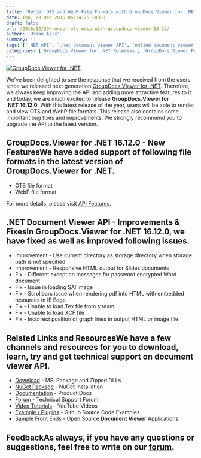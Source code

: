 ```yaml
---
title: 'Render OTS and WebP File Formats with GroupDocs.Viewer for .NET 16.12.0'
date: Thu, 29 Dec 2016 06:24:25 +0000
draft: false
url: /2016/12/29/render-ots-webp-with-groupdocs-viewer-16-12/
author: 'Usman Aziz'
summary: ''
tags: ['.NET API', '.net document viewer API', 'online document viewer']
categories: ['GroupDocs.Viewer for .NET Releases', 'GroupDocs.Viewer Product Family']
---
```


[![GroupDocs Viewer for .NET](https://blog.groupdocs.com/wp-content/uploads/sites/4/2016/11/groupdocs-viewer-net.png)](http://groupdocs.com/dot-net/document-viewer-library)

We've been delighted to see the response that we received from the users since we released next generation [GroupDocs.Viewer for .NET](http://www.groupdocs.com/dot-net/document-viewer-library "GroupDocs.Viewer for .NET"). Therefore, we always keep improving the API and adding more attractive features to it and today, we are much excited to release **GroupDocs.Viewer for** .**NET** **16.12.0**. With this latest release of the year, users will be able to render and view OTS and WebP file formats. This release also contains some important bug fixes and improvements. We strongly recommend you to upgrade the API to the latest version.

## GroupDocs.Viewer for .NET 16.12.0 - New FeaturesWe have added support of following file formats in the latest version of GroupDocs.Viewer for .NET.

*   OTS file format
*   WebP file format

For more details, please visit [API Features](https://docs.groupdocs.com/viewer/net "GroupDocs.Viewer features").

## .NET Document Viewer API - Improvements & FixesIn GroupDocs.Viewer for .NET 16.12.0, we have fixed as well as improved following issues.

*   Improvement - Use current directory as storage directory when storage path is not specified
*   Improvement - Responsive HTML output for Slides documents
*   Fix - Different exception messages for password encrypted Word document
*   Fix - Issue in loading SAI image
*   Fix - Scrollbars issue when rendering pdf into HTML with embedded resources in IE Edge
*   Fix - Unable to load Tex file from stream
*   Fix - Unable to load XCF file
*   Fix - Incorrect position of graph lines in output HTML or image file

## Related Links and ResourcesWe have a few channels and resources for you to download, learn, try and get technical support on **document viewer API**.

*   [Download](http://downloads.groupdocs.com/viewer/net "Download API") - MSI Package and Zipped DLLs
*   [NuGet Package](https://www.nuget.org/packages/groupdocs-viewer-dotnet/ "Install from NuGet Package") - NuGet Installation
*   [Documentation](https://docs.groupdocs.com/viewer/net "Document Viewer API Documentation ") - Product Docs
*   [Forum](http://groupdocs.com/Community/forums/groupdocs.viewer-product-family/4/showforum.aspx "Technical Support Forum") - Technical Support Forum
*   [Video Tutorials](https://www.youtube.com/channel/UCgO8dwgI5KAsQCVegviVXYA/playlists "GroupDocs.Viewer video tutorials") - YouTube Videos
*   [Example / Plugins](https://github.com/groupdocsviewer/GroupDocs_Viewer_NET "download example project and front ends") - Github Source Code Examples
*   [Sample Front Ends](https://github.com/groupdocs-viewer/ "Open Source Document Viewer Applications") - Open Source **Document Viewer** Applications

## FeedbackAs always, if you have any questions or suggestions, feel free to write on our [forum](http://groupdocs.com/Community/forums/groupdocs.viewer-product-family/4/showforum.aspx "Technical Support Forum").




